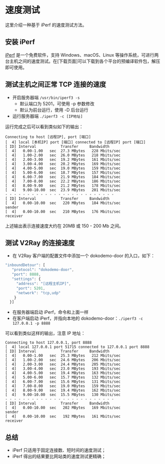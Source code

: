 # 速度测试

这里介绍一种基于 iPerf 的速度测试方法。

## 安装 iPerf
[iPerf](https://iperf.fr/) 是一个免费软件，支持 Windows、macOS、Linux 等操作系统，可进行两台主机之间的速度测试。在[下载页面]可以下载到各个平台的预编译软件包，解压即可使用。

## 测试主机之间正常 TCP 连接的速度
* 开启服务器端 ```/usr/bin/iperf3 -s```
  * 默认端口为 5201，可使用 -p 参数修改
  * 默认为前台运行，使用 -D 后台运行
* 运行服务器端 ```./iperf3 -c [IP地址]```

运行完成之后可以看到类似如下的输出：
```
Connecting to host [远程IP], port [端口]
[  4] local [本机IP] port [端口] connected to [远程IP] port [端口]
[ ID] Interval           Transfer     Bandwidth
[  4]   0.00-1.00   sec  27.3 MBytes   228 Mbits/sec                  
[  4]   1.00-2.00   sec  26.0 MBytes   218 Mbits/sec                  
[  4]   2.00-3.00   sec  19.2 MBytes   161 Mbits/sec                  
[  4]   3.00-4.00   sec  20.2 MBytes   169 Mbits/sec                  
[  4]   4.00-5.00   sec  19.0 MBytes   159 Mbits/sec                  
[  4]   5.00-6.00   sec  18.7 MBytes   157 Mbits/sec                  
[  4]   6.00-7.00   sec  21.9 MBytes   184 Mbits/sec                  
[  4]   7.00-8.00   sec  22.2 MBytes   186 Mbits/sec                  
[  4]   8.00-9.00   sec  21.2 MBytes   178 Mbits/sec                  
[  4]   9.00-10.00  sec  23.9 MBytes   201 Mbits/sec                  
- - - - - - - - - - - - - - - - - - - - - - - - -
[ ID] Interval           Transfer     Bandwidth
[  4]   0.00-10.00  sec   220 MBytes   184 Mbits/sec                  sender
[  4]   0.00-10.00  sec   210 MBytes   176 Mbits/sec                  receiver
```
上述输出表示连接速度大约在 20MB 或 150 - 200 Mb 之间。

## 测试 V2Ray 的连接速度
* 在 V2Ray 客户端的配置文件中添加一个 dokodemo-door 的入口，如下：
```javascript
"inboundDetour": [
   "protocol": "dokodemo-door",
   "port": 8888,
   "settings": {
     "address": "[远程主机IP]",
     "port": 5201,
     "network": "tcp,udp"
    }
  }]
```

* 在服务器端启动 iPerf，命令和上面一样
* 在客户端启动 iPerf，并指向本地的 dokodemo-door：```./iperf3 -c 127.0.0.1 -p 8888```

可以看到类似这样的输出，注意 IP 地址：
```
Connecting to host 127.0.0.1, port 8888
[  4] local 127.0.0.1 port 51715 connected to 127.0.0.1 port 8888
[ ID] Interval           Transfer     Bandwidth
[  4]   0.00-1.00   sec  25.3 MBytes   212 Mbits/sec                  
[  4]   1.00-2.00   sec  24.6 MBytes   206 Mbits/sec                  
[  4]   2.00-3.00   sec  24.4 MBytes   205 Mbits/sec                  
[  4]   3.00-4.00   sec  23.0 MBytes   193 Mbits/sec                  
[  4]   4.00-5.00   sec  19.4 MBytes   163 Mbits/sec                  
[  4]   5.00-6.00   sec  15.7 MBytes   132 Mbits/sec                  
[  4]   6.00-7.00   sec  15.6 MBytes   131 Mbits/sec                  
[  4]   7.00-8.00   sec  19.0 MBytes   159 Mbits/sec                  
[  4]   8.00-9.00   sec  19.4 MBytes   162 Mbits/sec                  
[  4]   9.00-10.00  sec  15.5 MBytes   130 Mbits/sec                  
- - - - - - - - - - - - - - - - - - - - - - - - -
[ ID] Interval           Transfer     Bandwidth
[  4]   0.00-10.00  sec   202 MBytes   169 Mbits/sec                  sender
[  4]   0.00-10.00  sec   192 MBytes   161 Mbits/sec                  receiver
```

## 总结
* iPerf 只适用于固定连接数、短时间的速度测试；
* iPerf 得出的结果要比网站类的速度测试更精确；

